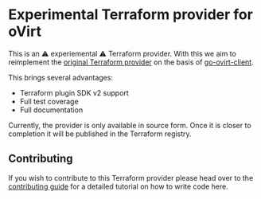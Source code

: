 # Experimental Terraform provider for oVirt

This is an ⚠️ experiemental ⚠️ Terraform provider. With this we aim to reimplement the [original Terraform provider](https://github.com/ovirt/terraform-provider-ovirt) on the basis of [go-ovirt-client](https://github.com/ovirt/go-ovirt-client).

This brings several advantages:

- Terraform plugin SDK v2 support
- Full test coverage
- Full documentation

Currently, the provider is only available in source form. Once it is closer to completion it will be published in the Terraform registry.

## Contributing

If you wish to contribute to this Terraform provider please head over to the [contributing guide](CONTRIBUTING.md) for a detailed tutorial on how to write code here.
